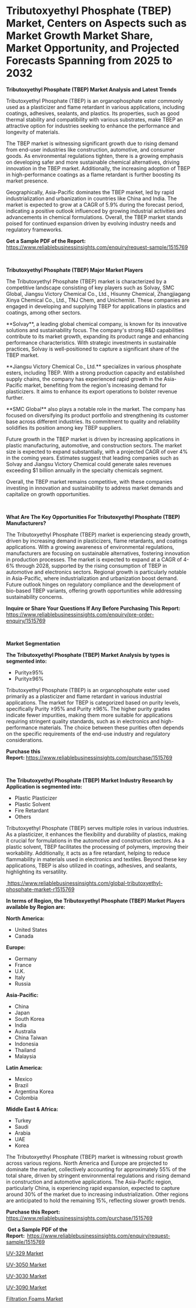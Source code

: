 <p><h1>Tributoxyethyl Phosphate (TBEP) Market, Centers on Aspects such as Market Growth Market Share, Market Opportunity, and Projected Forecasts Spanning from 2025 to 2032</h1></p><p><strong>Tributoxyethyl Phosphate (TBEP) Market Analysis and Latest Trends</strong></p>
<p><p>Tributoxyethyl Phosphate (TBEP) is an organophosphate ester commonly used as a plasticizer and flame retardant in various applications, including coatings, adhesives, sealants, and plastics. Its properties, such as good thermal stability and compatibility with various substrates, make TBEP an attractive option for industries seeking to enhance the performance and longevity of materials.</p><p>The TBEP market is witnessing significant growth due to rising demand from end-user industries like construction, automotive, and consumer goods. As environmental regulations tighten, there is a growing emphasis on developing safer and more sustainable chemical alternatives, driving innovation in the TBEP market. Additionally, the increasing adoption of TBEP in high-performance coatings as a flame retardant is further boosting its market presence.</p><p>Geographically, Asia-Pacific dominates the TBEP market, led by rapid industrialization and urbanization in countries like China and India. The market is expected to grow at a CAGR of 5.9% during the forecast period, indicating a positive outlook influenced by growing industrial activities and advancements in chemical formulations. Overall, the TBEP market stands poised for continued expansion driven by evolving industry needs and regulatory frameworks.</p></p>
<p><strong>Get a Sample PDF of the Report:&nbsp;</strong> <a href="https://www.reliablebusinessinsights.com/enquiry/request-sample/1515769?utm_campaign=39&utm_medium=2&utm_source=Github&utm_content=ia&utm_term=04042025&utm_id=tributoxyethyl-phosphate-tbep">https://www.reliablebusinessinsights.com/enquiry/request-sample/1515769</a></p>
<p>&nbsp;</p>
<p><strong>Tributoxyethyl Phosphate (TBEP) Major Market Players</strong></p>
<p><p>The Tributoxyethyl Phosphate (TBEP) market is characterized by a competitive landscape consisting of key players such as Solvay, SMC Global, Jiangsu Victory Chemical Co., Ltd., Hisunny Chemical, Zhangjiagang Xinya Chemical Co., Ltd., TNJ Chem, and Unichemist. These companies are engaged in developing and supplying TBEP for applications in plastics and coatings, among other sectors.</p><p>**Solvay**, a leading global chemical company, is known for its innovative solutions and sustainability focus. The company's strong R&D capabilities contribute to its market growth, expanding its product range and enhancing performance characteristics. With strategic investments in sustainable practices, Solvay is well-positioned to capture a significant share of the TBEP market.</p><p>**Jiangsu Victory Chemical Co., Ltd.** specializes in various phosphate esters, including TBEP. With a strong production capacity and established supply chains, the company has experienced rapid growth in the Asia-Pacific market, benefiting from the region's increasing demand for plasticizers. It aims to enhance its export operations to bolster revenue further.</p><p>**SMC Global** also plays a notable role in the market. The company has focused on diversifying its product portfolio and strengthening its customer base across different industries. Its commitment to quality and reliability solidifies its position among key TBEP suppliers.</p><p>Future growth in the TBEP market is driven by increasing applications in plastic manufacturing, automotive, and construction sectors. The market size is expected to expand substantially, with a projected CAGR of over 4% in the coming years. Estimates suggest that leading companies such as Solvay and Jiangsu Victory Chemical could generate sales revenues exceeding $1 billion annually in the specialty chemicals segment.</p><p>Overall, the TBEP market remains competitive, with these companies investing in innovation and sustainability to address market demands and capitalize on growth opportunities.</p></p>
<p>&nbsp;</p>
<p><strong>What Are The Key Opportunities For Tributoxyethyl Phosphate (TBEP) Manufacturers?</strong></p>
<p><p>The Tributoxyethyl Phosphate (TBEP) market is experiencing steady growth, driven by increasing demand in plasticizers, flame retardants, and coatings applications. With a growing awareness of environmental regulations, manufacturers are focusing on sustainable alternatives, fostering innovation in production processes. The market is expected to expand at a CAGR of 4-6% through 2028, supported by the rising consumption of TBEP in automotive and electronics sectors. Regional growth is particularly notable in Asia-Pacific, where industrialization and urbanization boost demand. Future outlook hinges on regulatory compliance and the development of bio-based TBEP variants, offering growth opportunities while addressing sustainability concerns.</p></p>
<p><strong>Inquire or Share Your Questions If Any Before Purchasing This Report:</strong> <a href="https://www.reliablebusinessinsights.com/enquiry/pre-order-enquiry/1515769?utm_campaign=39&utm_medium=2&utm_source=Github&utm_content=ia&utm_term=04042025&utm_id=tributoxyethyl-phosphate-tbep">https://www.reliablebusinessinsights.com/enquiry/pre-order-enquiry/1515769</a></p>
<p>&nbsp;</p>
<p><strong>Market Segmentation</strong></p>
<p><strong>The Tributoxyethyl Phosphate (TBEP) Market Analysis by types is segmented into:</strong></p>
<p><ul><li>Purity≥95%</li><li>Purity≥96%</li></ul></p>
<p><p>Tributoxyethyl Phosphate (TBEP) is an organophosphate ester used primarily as a plasticizer and flame retardant in various industrial applications. The market for TBEP is categorized based on purity levels, specifically Purity ≥95% and Purity ≥96%. The higher purity grades indicate fewer impurities, making them more suitable for applications requiring stringent quality standards, such as in electronics and high-performance materials. The choice between these purities often depends on the specific requirements of the end-use industry and regulatory considerations.</p></p>
<p><strong>Purchase this Report:&nbsp;</strong><a href="https://www.reliablebusinessinsights.com/purchase/1515769?utm_campaign=39&utm_medium=2&utm_source=Github&utm_content=ia&utm_term=04042025&utm_id=tributoxyethyl-phosphate-tbep">https://www.reliablebusinessinsights.com/purchase/1515769</a></p>
<p>&nbsp;</p>
<p><strong>The Tributoxyethyl Phosphate (TBEP) Market Industry Research by Application is segmented into:</strong></p>
<p><ul><li>Plastic Plasticizer</li><li>Plastic Solvent</li><li>Fire Retardant</li><li>Others</li></ul></p>
<p><p>Tributoxyethyl Phosphate (TBEP) serves multiple roles in various industries. As a plasticizer, it enhances the flexibility and durability of plastics, making it crucial for formulations in the automotive and construction sectors. As a plastic solvent, TBEP facilitates the processing of polymers, improving their workability. Additionally, it acts as a fire retardant, helping to reduce flammability in materials used in electronics and textiles. Beyond these key applications, TBEP is also utilized in coatings, adhesives, and sealants, highlighting its versatility.</p></p>
<p><a href="https://www.reliablebusinessinsights.com/global-tributoxyethyl-phosphate-market-r1515769?utm_campaign=39&utm_medium=2&utm_source=Github&utm_content=ia&utm_term=04042025&utm_id=tributoxyethyl-phosphate-tbep">&nbsp;https://www.reliablebusinessinsights.com/global-tributoxyethyl-phosphate-market-r1515769</a></p>
<p><strong>In terms of Region, the Tributoxyethyl Phosphate (TBEP) Market Players available by Region are:</strong></p>
<p>
    <p> <strong> North America: </strong>
        <ul>
            <li>United States</li>
            <li>Canada</li>
        </ul>
        </p> 
    <p> <strong> Europe: </strong>
        <ul>
            <li>Germany</li>
            <li>France</li>
            <li>U.K.</li>
            <li>Italy</li>
            <li>Russia</li>
        </ul>
        </p> 
    <p> <strong> Asia-Pacific: </strong>
        <ul>
            <li>China</li>
            <li>Japan</li>
            <li>South Korea</li>
            <li>India</li>
            <li>Australia</li>
            <li>China Taiwan</li>
            <li>Indonesia</li>
            <li>Thailand</li>
            <li>Malaysia</li>
        </ul>
        </p> 
    <p> <strong> Latin America: </strong>
        <ul>
            <li>Mexico</li>
            <li>Brazil</li>
            <li>Argentina Korea</li>
            <li>Colombia</li>
        </ul>
        </p> 
    <p> <strong> Middle East & Africa: </strong>
        <ul>
            <li>Turkey</li>
            <li>Saudi</li>
            <li>Arabia</li>
            <li>UAE</li>
            <li>Korea</li>
        </ul>
    </p>
    </p>
<p><p>The Tributoxyethyl Phosphate (TBEP) market is witnessing robust growth across various regions. North America and Europe are projected to dominate the market, collectively accounting for approximately 55% of the total share, driven by stringent environmental regulations and rising demand in construction and automotive applications. The Asia-Pacific region, particularly China, is experiencing rapid expansion, expected to capture around 30% of the market due to increasing industrialization. Other regions are anticipated to hold the remaining 15%, reflecting slower growth trends.</p></p>
<p><strong>Purchase this Report: </strong><a href="https://www.reliablebusinessinsights.com/purchase/1515769?utm_campaign=39&utm_medium=2&utm_source=Github&utm_content=ia&utm_term=04042025&utm_id=tributoxyethyl-phosphate-tbep">https://www.reliablebusinessinsights.com/purchase/1515769</a></p>
<p>&nbsp;<strong>Get a Sample PDF of the Report:&nbsp;&nbsp;</strong><a href="https://www.reliablebusinessinsights.com/enquiry/request-sample/1515769?utm_campaign=39&utm_medium=2&utm_source=Github&utm_content=ia&utm_term=04042025&utm_id=tributoxyethyl-phosphate-tbep">https://www.reliablebusinessinsights.com/enquiry/request-sample/1515769</a></p>
<p><strong></strong></p>
<p><p><a href="https://github.com/ardgenoud/Market-Research-Report-List-1/blob/main/uv-329-market.md?utm_campaign=39&utm_medium=2&utm_source=Github&utm_content=ia&utm_term=04042025&utm_id=tributoxyethyl-phosphate-tbep">UV-329 Market</a></p><p><a href="https://github.com/benasjuettk3/Market-Research-Report-List-1/blob/main/uv-3050-market.md?utm_campaign=39&utm_medium=2&utm_source=Github&utm_content=ia&utm_term=04042025&utm_id=tributoxyethyl-phosphate-tbep">UV-3050 Market</a></p><p><a href="https://github.com/akitamegge65/Market-Research-Report-List-1/blob/main/uv-3030-market.md?utm_campaign=39&utm_medium=2&utm_source=Github&utm_content=ia&utm_term=04042025&utm_id=tributoxyethyl-phosphate-tbep">UV-3030 Market</a></p><p><a href="https://github.com/gauldvikerm6/Market-Research-Report-List-1/blob/main/uv-3090-market.md?utm_campaign=39&utm_medium=2&utm_source=Github&utm_content=ia&utm_term=04042025&utm_id=tributoxyethyl-phosphate-tbep">UV-3090 Market</a></p><p><a href="https://github.com/cingozascard/Market-Research-Report-List-1/blob/main/filtration-foams-market.md?utm_campaign=39&utm_medium=2&utm_source=Github&utm_content=ia&utm_term=04042025&utm_id=tributoxyethyl-phosphate-tbep">Filtration Foams Market</a></p></p>